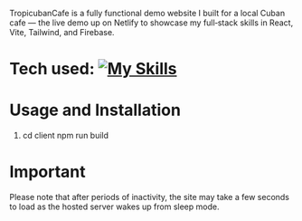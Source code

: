 TropicubanCafe is a fully functional demo website I built for a local Cuban cafe — the live demo up on Netlify to showcase my full‑stack skills in React, Vite, Tailwind, and Firebase.

# Tech used: [![My Skills](https://skillicons.dev/icons?i=html,css,tailwind,js,react,vite,firebase)](https://skillicons.dev)

# Usage and Installation
1. cd client npm run build

# Important
Please note that after periods of inactivity, the site may take a few seconds to load as the hosted server wakes up from sleep mode.
